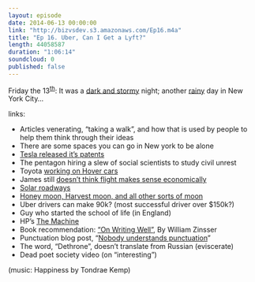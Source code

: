```yaml
---
layout: episode
date: 2014-06-13 00:00:00
link: "http://bizvsdev.s3.amazonaws.com/Ep16.m4a"
title: "Ep 16. Uber, Can I Get a Lyft?"
length: 44058587
duration: "1:06:14"
soundcloud: 0
published: false
---
```


Friday the 13<sup>[th](http://en.wikipedia.org/wiki/Friday_the_13th_(franchise))</sup>: It was a [dark and stormy](http://en.wikipedia.org/wiki/Paul_Clifford) night; another [rainy](https://www.youtube.com/watch?v=4MsoOWVNOio&feature=kp) day in New York City…

links:

- Articles venerating, “taking a walk”, and how that is used by people to help them think through their ideas
- There are some spaces you can go in New york to be alone
- [Tesla released it’s patents](http://www.teslamotors.com/blog/all-our-patent-are-belong-you)
- The pentagon hiring a slew of social scientists to study civil unrest
- Toyota [working on Hover cars](http://www.theverge.com/2014/6/9/5793494/toyota-has-been-investigating-cars-that-hover-above-the-road)
- James still [doesn’t think flight makes sense economically](http://www.jiaaro.com/Why-we-got-140-characters-instead-of-flying-cars/)
- [Solar roadways](https://www.indiegogo.com/projects/solar-roadways)
- [Honey moon, Harvest moon, and all other sorts of moon](http://www.veraveg.org/PDF/Lunar%20Planting.pdf)
- Uber drivers can make 90k? (most successful driver over $150k?)
- Guy who started the school of life (in England)
- HP’s [The Machine](http://www.businessweek.com/articles/2014-06-11/with-the-machine-hp-may-have-invented-a-new-kind-of-computer#r=most%20popular)
- Book recommendation: [“On Writing Well”](http://www.amazon.com/Writing-Well-30th-Anniversary-Edition/dp/0060891548), By William Zinsser
- Punctuation blog post, “[Nobody understands punctuation](http://stilldrinking.org/nobody-understands-punctuation)”
- The word, “Dethrone”, doesn’t translate from Russian (eviscerate)
- Dead poet society video (on “interesting”)

(music: Happiness by Tondrae Kemp)
